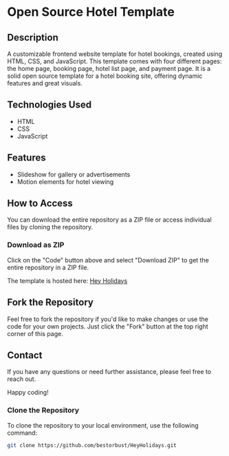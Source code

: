 # Open Source Hotel Template

## Description

A customizable frontend website template for hotel bookings, created using HTML, CSS, and JavaScript. This template comes with four different pages: the home page, booking page, hotel list page, and payment page. It is a solid open source template for a hotel booking site, offering dynamic features and great visuals.

## Technologies Used

- HTML
- CSS
- JavaScript

## Features

- Slideshow for gallery or advertisements
- Motion elements for hotel viewing

## How to Access

You can download the entire repository as a ZIP file or access individual files by cloning the repository.

### Download as ZIP

Click on the "Code" button above and select "Download ZIP" to get the entire repository in a ZIP file.

The template is hosted here: [Hey Holidays](https://likith-sg.github.io/HeyHolidays/)

## Fork the Repository

Feel free to fork the repository if you'd like to make changes or use the code for your own projects. Just click the "Fork" button at the top right corner of this page.

## Contact

If you have any questions or need further assistance, please feel free to reach out.

Happy coding!

### Clone the Repository

To clone the repository to your local environment, use the following command:

```bash
git clone https://github.com/bestorbust/HeyHolidays.git
